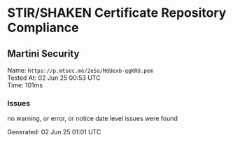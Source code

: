 # STIR/SHAKEN Certificate Repository Compliance

## Martini Security

Name: `https://p.mtsec.me/2e5a/MdUexb-qgKRU.pem`\
Tested At: 02 Jun 25 00:53 UTC\
Time: 101ms

### Issues

no warning, or error, or notice date level issues were found

Generated: 02 Jun 25 01:01 UTC